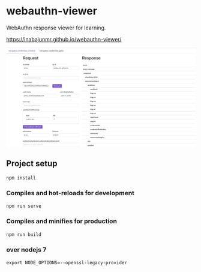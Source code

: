 # webauthn-viewer

WebAuthn response viewer for learning.

https://inabajunmr.github.io/webauthn-viewer/

![image](image.gif)

## Project setup
```
npm install
```

### Compiles and hot-reloads for development
```
npm run serve
```

### Compiles and minifies for production
```
npm run build
```

### over nodejs 7
```
export NODE_OPTIONS=--openssl-legacy-provider
```
